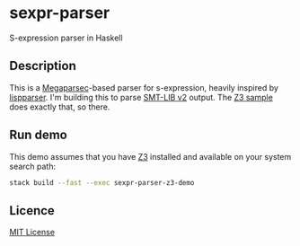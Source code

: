 # sexpr-parser

S-expression parser in Haskell

## Description

This is a [Megaparsec][megaparsec]-based parser for s-expression, heavily inspired by [lispparser][lispparser]. I'm building this to parse [SMT-LIB v2][smt-lib] output. The [Z3 sample](z3-demo/Main.hs) does exactly that, so there.

## Run demo

This demo assumes that you have [Z3][z3] installed and available on your system search path:

```bash
stack build --fast --exec sexpr-parser-z3-demo
```

## Licence

[MIT License](LICENSE)

[lispparser]: http://hackage.haskell.org/package/lispparser
[megaparsec]: http://hackage.haskell.org/package/megaparsec
[smt-lib]: http://smtlib.cs.uiowa.edu/language.shtml
[z3]: https://github.com/Z3Prover/z3

